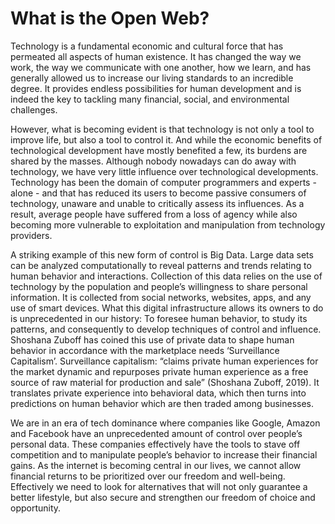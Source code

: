 # What is the Open Web?

Technology is a fundamental economic and cultural force that has permeated all aspects of human existence. It has changed the way we work, the way we communicate with one another, how we learn, and has generally allowed us to increase our living standards to an incredible degree. It provides endless possibilities for human development and is indeed the key to tackling many financial, social, and environmental challenges.&#x20;

However, what is becoming evident is that technology is not only a tool to improve life, but also a tool to control it. And while the economic benefits of technological development have mostly benefited a few, its burdens are shared by the masses. Although nobody nowadays can do away with technology, we have very little influence over technological developments. Technology has been the domain of computer programmers and experts - alone - and that has reduced its users to become passive consumers of technology, unaware and unable to critically assess its influences. As a result, average people have suffered from a loss of agency while also becoming more vulnerable to exploitation and manipulation from technology providers.&#x20;

A striking example of this new form of control is Big Data. Large data sets can be analyzed computationally to reveal patterns and trends relating to human behavior and interactions. Collection of this data relies on the use of technology by the population and people’s willingness to share personal information. It is collected from social networks, websites, apps, and any use of smart devices. What this digital infrastructure allows its owners to do is unprecedented in our history: To foresee human behavior, to study its patterns, and consequently to develop techniques of control and influence. Shoshana Zuboff has coined this use of private data to shape human behavior in accordance with the marketplace needs ‘Surveillance Capitalism’. Surveillance capitalism: “claims private human experiences for the market dynamic and repurposes private human experience as a free source of raw material for production and sale” (Shoshana Zuboff, 2019). It translates private experience into behavioral data, which then turns into predictions on human behavior which are then traded among businesses.

We are in an era of tech dominance where companies like Google, Amazon and Facebook have an unprecedented amount of control over people’s personal data. These companies effectively have the tools to stave off competition and to manipulate people’s behavior to increase their financial gains. As the internet is becoming central in our lives, we cannot allow financial returns to be prioritized over our freedom and well-being. Effectively we need to look for alternatives that will not only guarantee a better lifestyle, but also secure and strengthen our freedom of choice and opportunity.
